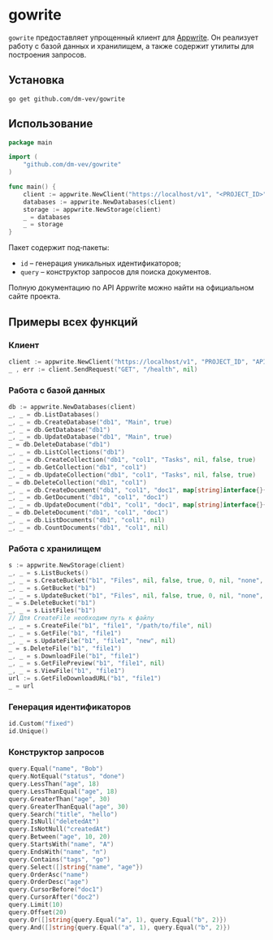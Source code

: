 # gowrite

`gowrite` предоставляет упрощенный клиент для [Appwrite](https://appwrite.io). Он реализует работу с базой данных и хранилищем, а также содержит утилиты для построения запросов.

## Установка

```
go get github.com/dm-vev/gowrite
```

## Использование

```go
package main

import (
    "github.com/dm-vev/gowrite"
)

func main() {
    client := appwrite.NewClient("https://localhost/v1", "<PROJECT_ID>", "<API_KEY>")
    databases := appwrite.NewDatabases(client)
    storage := appwrite.NewStorage(client)
    _ = databases
    _ = storage
}
```

Пакет содержит под‑пакеты:

- `id` – генерация уникальных идентификаторов;
- `query` – конструктор запросов для поиска документов.

Полную документацию по API Appwrite можно найти на официальном сайте проекта.
## Примеры всех функций

### Клиент
```go
client := appwrite.NewClient("https://localhost/v1", "PROJECT_ID", "API_KEY")
_ , err := client.SendRequest("GET", "/health", nil)
```

### Работа с базой данных
```go
db := appwrite.NewDatabases(client)
_, _ = db.ListDatabases()
_, _ = db.CreateDatabase("db1", "Main", true)
_, _ = db.GetDatabase("db1")
_, _ = db.UpdateDatabase("db1", "Main", true)
_ = db.DeleteDatabase("db1")
_, _ = db.ListCollections("db1")
_, _ = db.CreateCollection("db1", "col1", "Tasks", nil, false, true)
_, _ = db.GetCollection("db1", "col1")
_, _ = db.UpdateCollection("db1", "col1", "Tasks", nil, false, true)
_ = db.DeleteCollection("db1", "col1")
_, _ = db.CreateDocument("db1", "col1", "doc1", map[string]interface{}{"a":1}, nil)
_, _ = db.GetDocument("db1", "col1", "doc1")
_, _ = db.UpdateDocument("db1", "col1", "doc1", map[string]interface{}{"a":2}, nil)
_ = db.DeleteDocument("db1", "col1", "doc1")
_, _ = db.ListDocuments("db1", "col1", nil)
_, _ = db.CountDocuments("db1", "col1", nil)
```

### Работа с хранилищем
```go
s := appwrite.NewStorage(client)
_, _ = s.ListBuckets()
_, _ = s.CreateBucket("b1", "Files", nil, false, true, 0, nil, "none", false, false)
_, _ = s.GetBucket("b1")
_, _ = s.UpdateBucket("b1", "Files", nil, false, true, 0, nil, "none", false, false)
_ = s.DeleteBucket("b1")
_, _ = s.ListFiles("b1")
// Для CreateFile необходим путь к файлу
_, _ = s.CreateFile("b1", "file1", "/path/to/file", nil)
_, _ = s.GetFile("b1", "file1")
_, _ = s.UpdateFile("b1", "file1", "new", nil)
_ = s.DeleteFile("b1", "file1")
_, _ = s.DownloadFile("b1", "file1")
_, _ = s.GetFilePreview("b1", "file1", nil)
_, _ = s.ViewFile("b1", "file1")
url := s.GetFileDownloadURL("b1", "file1")
_ = url
```

### Генерация идентификаторов
```go
id.Custom("fixed")
id.Unique()
```

### Конструктор запросов
```go
query.Equal("name", "Bob")
query.NotEqual("status", "done")
query.LessThan("age", 18)
query.LessThanEqual("age", 18)
query.GreaterThan("age", 30)
query.GreaterThanEqual("age", 30)
query.Search("title", "hello")
query.IsNull("deletedAt")
query.IsNotNull("createdAt")
query.Between("age", 10, 20)
query.StartsWith("name", "A")
query.EndsWith("name", "n")
query.Contains("tags", "go")
query.Select([]string{"name", "age"})
query.OrderAsc("name")
query.OrderDesc("age")
query.CursorBefore("doc1")
query.CursorAfter("doc2")
query.Limit(10)
query.Offset(20)
query.Or([]string{query.Equal("a", 1), query.Equal("b", 2)})
query.And([]string{query.Equal("a", 1), query.Equal("b", 2)})
```
